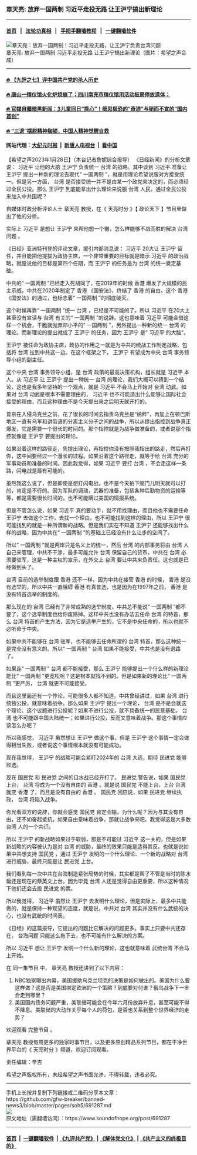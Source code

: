 ### 章天亮: 放弃一国两制 习近平走投无路 让王沪宁搞出新理论
------------------------

#### [首页](https://github.com/gfw-breaker/banned-news3/blob/master/README.md) &nbsp;&nbsp;|&nbsp;&nbsp; [法轮功真相](https://github.com/begood0513/basic/blob/master/README.md)  &nbsp;&nbsp;|&nbsp;&nbsp; [手把手翻墙教程](https://github.com/gfw-breaker/guides/wiki)  &nbsp;&nbsp;|&nbsp;&nbsp; [一键翻墙软件](https://github.com/gfw-breaker/nogfw/blob/master/README.md)  



<div><img alt="章天亮：放弃一国两制！习近平走投无路，让王沪宁负责台湾问题" src="https://img.soundofhope.org/2023-01/1674928279921.jpg"/>
<br/><figcaption class="caption">
 章天亮: 放弃一国两制 习近平走投无路 让王沪宁搞出新理论（图片：希望之声合成）
</figcaption></div><hr/>

#### [ 🔥  【九評之七】评中国共产党的杀人历史](http://45.63.98.24:10000/videos/res1/news/../../res/jiuping/index.html?202301290540)

#### [ 🔥  唐山一殡仪馆火化炉烧崩了；四川南充市殡仪馆用活动板房停放遗体；](http://45.63.98.24:10000/videos/res1/news/../../res1/corona/index.html?202301290540)

#### [ 🔥  官媒自曝暗黑新闻：3儿童同日“换心”！细思极恐的“奇迹”与秘而不宣的“国内首创”](http://45.63.98.24:10000/videos/res1/news/../../res/Organs/index.html?202301290540)

#### [ 🔥  “三退”摆脱精神枷锁，中国人精神觉醒自救](http://45.63.98.24:10000/videos/res1/news/../../res1/tui/index.html?202301290540)

#### 网站代理：[大纪元时报](http://45.63.98.24:85/gb/?202301290540) &nbsp;|&nbsp; [新唐人电视台](http://45.63.98.24:8808/gb/?202301290540) &nbsp;|&nbsp; [看中国](http://45.63.98.24:8300/?202301290540)

<div><div class="Content__Wrapper sc-1bvya0-0 elmmKw article_body" itemprop="articleBody">
 <div id="post_place_1">
 </div>
 <p class="meta-top">
  <span class="meta">
   【希望之声2023年1月28日】（本台记者詹妮综合报导）
  </span>
  《日经新闻》的分析文章说：
  <ok href="/term/1063">
   习近平
  </ok>
  让他的大脑
  <ok href="/term/2540">
   王沪宁
  </ok>
  负责统一
  <ok href="/term/551150">
   台湾
  </ok>
  的战略。其中谈到
  <ok href="/term/1063">
   习近平
  </ok>
  准备让
  <ok href="/term/2540">
   王沪宁
  </ok>
  提出一种新的理论去取代“
  <ok href="/term/1658">
   一国两制
  </ok>
  ”，就是用理论希望说服对方接受统一。但是另一方面，
  <ok href="/term/551150">
   台湾
  </ok>
  是否接受统一并不是由某一个政党来决定的，而必须经过全民公投。那么
  <ok href="/term/2540">
   王沪宁
  </ok>
  到底能拿出什么理论来说服
  <ok href="/term/551150">
   台湾
  </ok>
  人民，通过全民公投来加入中共国呢？
 </p>
 <p>
  自媒体时政分析评论人士
  <ok href="/term/974">
   章天亮
  </ok>
  教授，在《
  <ok href="/term/8908">
   天亮时分
  </ok>
  》【
  <ok href="/term/8909">
   政论天下
  </ok>
  】节目里做出了他的分析。
 </p>
 <p>
  实际上
  <ok href="/term/1063">
   习近平
  </ok>
  是想让
  <ok href="/term/2540">
   王沪宁
  </ok>
  来帮他想一个辙，怎么样能够不战而胜的解决
  <ok href="/term/633336">
   台湾问题
  </ok>
  。
 </p>
 <p>
  《日经》亚洲特刊登的评论文章，援引内部消息说：
  <ok href="/term/1063">
   习近平
  </ok>
  20大让
  <ok href="/term/2540">
   王沪宁
  </ok>
  留任，并且能把他提拔为政协主席，一个非常重要的目标就是暗示
  <ok href="/term/1063">
   习近平
  </ok>
  的政治战略，就是说他的目标是第四个任期，而
  <ok href="/term/2540">
   王沪宁
  </ok>
  的任务是为
  <ok href="/term/551150">
   台湾
  </ok>
  的统一奠定基础。
 </p>
 <p>
  中共的“
  <ok href="/term/1658">
   一国两制
  </ok>
  ”已经走入死胡同了，在2019年的时候
  <ok href="/term/1043">
   香港
  </ok>
  爆发了大规模的民主示威，中共在2020年制定了
  <ok href="/term/1043">
   香港
  </ok>
  《国安法》，终结了
  <ok href="/term/1043">
   香港
  </ok>
  的自由。这个
  <ok href="/term/1043">
   香港
  </ok>
  《国安法》的通过，也标志着“
  <ok href="/term/1658">
   一国两制
  </ok>
  ”的彻底破灭。
 </p>
 <p>
  这个时候再靠“
  <ok href="/term/1658">
   一国两制
  </ok>
  ”统一
  <ok href="/term/551150">
   台湾
  </ok>
  ，已经是不可能的了。所以
  <ok href="/term/1063">
   习近平
  </ok>
  在20大上甚至没有宣读与
  <ok href="/term/551150">
   台湾
  </ok>
  有关的“
  <ok href="/term/1658">
   一国两制
  </ok>
  ”的说辞。这也意味着
  <ok href="/term/1063">
   习近平
  </ok>
  可能会借这样一个机会，干脆就抛弃邓小平的“
  <ok href="/term/1658">
   一国两制
  </ok>
  ”，另外提出一种新的统一
  <ok href="/term/551150">
   台湾
  </ok>
  的理论。而新理论的提出就成了
  <ok href="/term/2540">
   王沪宁
  </ok>
  的任务，因为
  <ok href="/term/2540">
   王沪宁
  </ok>
  是“
  <ok href="/term/1063">
   习近平
  </ok>
  的大脑”。
 </p>
 <p>
  <ok href="/term/2540">
   王沪宁
  </ok>
  被任命为政协主席，政协的作用之一就是为中共的统战工作制定战略，包括将
  <ok href="/term/551150">
   台湾
  </ok>
  拉到中共这一边。在这个框架之下，
  <ok href="/term/2540">
   王沪宁
  </ok>
  有望成为中央
  <ok href="/term/551150">
   台湾
  </ok>
  事务领导小组的副主任。
 </p>
 <p>
  这个中央
  <ok href="/term/551150">
   台湾
  </ok>
  事务领导小组，是
  <ok href="/term/551150">
   台湾
  </ok>
  政策的最高决策机构，组长就是
  <ok href="/term/1063">
   习近平
  </ok>
  本人。从
  <ok href="/term/1063">
   习近平
  </ok>
  让
  <ok href="/term/2540">
   王沪宁
  </ok>
  提出一种统一
  <ok href="/term/551150">
   台湾
  </ok>
  的理论，我们大概可以猜到一个结论，这也是我多年坚持的一个观点，就是
  <ok href="/term/1063">
   习近平
  </ok>
  不会马上开始对
  <ok href="/term/551150">
   台湾
  </ok>
  动武。如果对
  <ok href="/term/551150">
   台湾
  </ok>
  动武是根本不需要理由的，
  <ok href="/term/1063">
   习近平
  </ok>
  也不可能造出什么能够让国际社会接受的理由，而且这种理由不是今天提出来之后明天就开打的。
 </p>
 <p>
  普京在入侵乌克兰之前，花了很长的时间去指责乌克兰是“纳粹”，再加上在顿巴斯地区一直有乌军和讲俄语的分离主义分子之间的战争，所以从提出指控到战争真正爆发，它是需要一个很长的时间的。那个指控就是为战争做准备的，或者说那个指控就像是
  <ok href="/term/2540">
   王沪宁
  </ok>
  要提出的理论。
 </p>
 <p>
  如果沿着这样的路径走，先提出理论，再指控你没有按照我指出的路走，然后再打你，这中间要经过一个漫长的过程。如果沿着这个路径走，就等于给
  <ok href="/term/551150">
   台湾
  </ok>
  充分的军事动员和准备的时间。因此我觉得，如果
  <ok href="/term/1063">
   习近平
  </ok>
  要打
  <ok href="/term/551150">
   台湾
  </ok>
  ，不会走这样一条路，闪电战是最有可能的。
 </p>
 <p>
  虽然我这么说了，但是即使是想打闪电战，也不是今天拍下脑门儿明天就可以打的，肯定是不行的。因为军队的调动，武器的准备，包括各种后勤物资的运输等等，都是需要很长时间的，也不可能瞒过美国的情报系统。
 </p>
 <p>
  但是不管怎么说，如果
  <ok href="/term/1063">
   习近平
  </ok>
  真的要动手，就不用找理由，而且他也不需要任命
  <ok href="/term/2540">
   王沪宁
  </ok>
  去做这个工作，去找一个理由，也不可能找到这样的理由，所以
  <ok href="/term/2540">
   王沪宁
  </ok>
  很可能找到的就是一种所谓新的战略。但是我们实在不知道
  <ok href="/term/2540">
   王沪宁
  </ok>
  还能够找出什么样的战略，因为中共在“
  <ok href="/term/1658">
   一国两制
  </ok>
  ”的基础上已经没有什么让步的空间了。
 </p>
 <p>
  所以“
  <ok href="/term/1658">
   一国两制
  </ok>
  ”就是两岸只是名义上的统一，然后
  <ok href="/term/551150">
   台湾
  </ok>
  的内部事务将由
  <ok href="/term/551150">
   台湾
  </ok>
  人自己来管理，中共不干涉，最多可能允许
  <ok href="/term/551150">
   台湾
  </ok>
  保留自己的货币，中共在
  <ok href="/term/551150">
   台湾
  </ok>
  必须要驻军，这是一种主权的宣示，在外交上
  <ok href="/term/551150">
   台湾
  </ok>
  要让中共来负责任。这也就是已经做到头了。
 </p>
 <p>
  <ok href="/term/551150">
   台湾
  </ok>
  目前的选举制度跟
  <ok href="/term/1043">
   香港
  </ok>
  还不一样，因为中共在接管
  <ok href="/term/1043">
   香港
  </ok>
  的时候，
  <ok href="/term/1043">
   香港
  </ok>
  是没有选举的，所以中共一直阻碍
  <ok href="/term/1043">
   香港
  </ok>
  有真普选，也是因为在1997年之前，
  <ok href="/term/1043">
   香港
  </ok>
  是没有特首选举的制度的。
 </p>
 <p>
  那么现在的
  <ok href="/term/551150">
   台湾
  </ok>
  已经有了非常成熟的选举制度，中共总不能说“
  <ok href="/term/1658">
   一国两制
  </ok>
  ”都不要了，这个选举制度也给你废除掉。这样中共也没有办法去任命
  <ok href="/term/551150">
   台湾
  </ok>
  的特首，那么
  <ok href="/term/551150">
   台湾
  </ok>
  特首的产生方法，因为它是选举产生的，它不是中央任命的，所以也就不必听命于中央。
 </p>
 <p>
  如果中共不能够在
  <ok href="/term/551150">
   台湾
  </ok>
  驻军，也不能够去任命所谓的
  <ok href="/term/551150">
   台湾
  </ok>
  特首，那么这种统一是完全没有意义的。所以“
  <ok href="/term/1658">
   一国两制
  </ok>
  ”
  <ok href="/term/551150">
   台湾
  </ok>
  如果不能接受，中共也是没有退路了。
 </p>
 <p>
  如果连“
  <ok href="/term/1658">
   一国两制
  </ok>
  ”
  <ok href="/term/551150">
   台湾
  </ok>
  都不能接受，那么
  <ok href="/term/2540">
   王沪宁
  </ok>
  能够提出一个什么样的新理论能比“
  <ok href="/term/1658">
   一国两制
  </ok>
  ”更宽松呢？这是根本就找不到的。但是如果新的理论比“
  <ok href="/term/1658">
   一国两制
  </ok>
  ”更严厉，
  <ok href="/term/551150">
   台湾
  </ok>
  就更不可能接受。
 </p>
 <p>
  而且这里面还有一个悖论，可能很多人都不知道。中共曾经讲过，如果
  <ok href="/term/551150">
   台湾
  </ok>
  进行统独公投，就意味着战争。那么如果
  <ok href="/term/2540">
   王沪宁
  </ok>
  提出一个理论，
  <ok href="/term/551150">
   台湾
  </ok>
  是不是会就这个理论、这个议题进行公投呢？如果不进行公投，就不具备统一的民意基础，
  <ok href="/term/551150">
   台湾
  </ok>
  也不可能跟中国大陆统一；如果进行公投，反而又意味着战争。那这个事情应该怎么办呢？
 </p>
 <p>
  所以我感觉，
  <ok href="/term/1063">
   习近平
  </ok>
  虽然想让
  <ok href="/term/2540">
   王沪宁
  </ok>
  做这个事，但是
  <ok href="/term/2540">
   王沪宁
  </ok>
  这个事情一定会做得相当失败，或者说这个事情根本就没有可能成功。
 </p>
 <p>
  现在我觉得，
  <ok href="/term/2540">
   王沪宁
  </ok>
  的战略可能会紧盯2024年的
  <ok href="/term/551150">
   台湾
  </ok>
  大选，期待
  <ok href="/term/11415">
   民进党
  </ok>
  能够败选。
 </p>
 <p>
  现在
  <ok href="/term/13347">
   国民党
  </ok>
  和
  <ok href="/term/11415">
   民进党
  </ok>
  之间的口水战已经开打了。
  <ok href="/term/11415">
   民进党
  </ok>
  警告说，如果
  <ok href="/term/13347">
   国民党
  </ok>
  上台，
  <ok href="/term/551150">
   台湾
  </ok>
  将成为一个没有自由的
  <ok href="/term/1043">
   香港
  </ok>
  。就是说
  <ok href="/term/13347">
   国民党
  </ok>
  不能上台，上台
  <ok href="/term/551150">
   台湾
  </ok>
  就变
  <ok href="/term/1043">
   香港
  </ok>
  了，而且是没有自由的
  <ok href="/term/1043">
   香港
  </ok>
  。
  <ok href="/term/13347">
   国民党
  </ok>
  回应说，如果
  <ok href="/term/11415">
   民进党
  </ok>
  继续执政，
  <ok href="/term/551150">
   台湾
  </ok>
  将陷入战争。
 </p>
 <p>
  你光看双方的说辞，你就会感觉
  <ok href="/term/13347">
   国民党
  </ok>
  肯定会输，为什么呢？因为与其没有自由，还不如奋起抵抗，如果自由意味着战争，那就让战争来吧。我觉得这是大多数
  <ok href="/term/551150">
   台湾
  </ok>
  人的一个共识。
 </p>
 <p>
  所以
  <ok href="/term/2540">
   王沪宁
  </ok>
  的新战略如果过于软弱，那是不可能过
  <ok href="/term/1063">
   习近平
  </ok>
  这一关的，但是如果新战略的内容被认为是对
  <ok href="/term/551150">
   台湾
  </ok>
  的威胁，最终的效果只能是适得其反。也就是说如果中共想支持
  <ok href="/term/13347">
   国民党
  </ok>
  ，通过
  <ok href="/term/2540">
   王沪宁
  </ok>
  发明的一个什么理论、一个新的战略对
  <ok href="/term/551150">
   台湾
  </ok>
  进行威胁，最终只能是让
  <ok href="/term/11415">
   民进党
  </ok>
  上台。
 </p>
 <p>
  我们看到每一次中共在台海制造紧张局势的时候，其实都是帮了不管是当时的陈水扁还是现在的蔡英文上台。因为毕竟
  <ok href="/term/551150">
   台湾
  </ok>
  人还是觉得自由更重要，所以这种情况下他们还会去投
  <ok href="/term/11415">
   民进党
  </ok>
  的票。
 </p>
 <p>
  所以我觉得，
  <ok href="/term/1063">
   习近平
  </ok>
  虽然让
  <ok href="/term/2540">
   王沪宁
  </ok>
  去发明什么理论，但是实际上，最多中共能做的，就是保持一种观望的态度，就是说，中共对
  <ok href="/term/551150">
   台湾
  </ok>
  其实并没有什么武统的决心，也没有武统的时间表。
 </p>
 <p>
  《日经》的这篇报导，它提出的问题比它解决的问题更多。事实上只要中共还存在，
  <ok href="/term/89447">
   台海问题
  </ok>
  只能这么拖下去，也不可能有什么解决的方案。
 </p>
 <p>
  所以
  <ok href="/term/1063">
   习近平
  </ok>
  想让
  <ok href="/term/2540">
   王沪宁
  </ok>
  发明一个什么新的理论，这也就意味着
  <ok href="/term/567776">
   武统台湾
  </ok>
  不会马上开始。
 </p>
 <p>
  在
  <ok href="https://www.ganjing.com/zh-TW/live/1fj92shcdp772Qx53nbxsZWEn1tm1c">
   同一集节目
  </ok>
  中，
  <ok href="/term/974">
   章天亮
  </ok>
  教授还讲到了以下内容：
 </p>
 <ol>
  <li>
   NBC独家曝出内幕，美国援助乌克兰坦克的决策是如何做出的。美国为什么要这样做？这是否是美国绑定欧洲的一个策略？到底要对付谁？俄乌战争下一步会走到哪里？
  </li>
  <li>
   美国国内债务问题严重，美联储可能会在今年六月份放弃升息，甚至可能不得不降息。美联储的大动作关乎每个人的荷包，是否也关系到整个世界经济的走势？
  </li>
 </ol>
 <p>
  欢迎观看
  <ok href="https://www.ganjing.com/zh-TW/live/1fj92shcdp772Qx53nbxsZWEn1tm1c">
   完整节目
  </ok>
  。
 </p>
 <p>
  <ok href="/term/974">
   章天亮
  </ok>
  教授每周更多的独家时事节目，以及更多原创精品系列节目，都在干净世界平台的《
  <ok href="https://www.ganjing.com/zh-TW/channel/1eiqjdnq7go5pVcjheW81Z1KD1er0c">
   天亮时分
  </ok>
  》频道，欢迎订阅观看。
 </p>
 <p class="meta-btm">
  责任编辑：辛吉
 </p>
 <p class="meta-btm">
  希望之声版权所有，未经希望之声书面允许，不得转载，违者必究。
 </p>
</div>
</div>
<hr/>
手机上长按并复制下列链接或二维码分享本文章：<br/>
https://github.com/gfw-breaker/banned-news3/blob/master/pages/soh5/691287.md <br/>
<a href='https://github.com/gfw-breaker/banned-news3/blob/master/pages/soh5/691287.md'><img src='https://github.com/gfw-breaker/banned-news3/blob/master/pages/soh5/691287.md.png'/></a> <br/>
原文地址（需翻墙访问）：https://www.soundofhope.org/post/691287


------------------------
#### [首页](https://github.com/gfw-breaker/banned-news3/blob/master/README.md) &nbsp;|&nbsp; [一键翻墙软件](https://github.com/gfw-breaker/nogfw/blob/master/README.md) &nbsp;| [《九评共产党》](https://github.com/gfw-breaker/9ping.md/blob/master/README.md#九评之一评共产党是什么) | [《解体党文化》](https://github.com/gfw-breaker/jtdwh.md/blob/master/README.md) | [《共产主义的终极目的》](https://github.com/gfw-breaker/gczydzjmd.md/blob/master/README.md)


<img src='http://gfw-breaker.win/banned-news3/pages/soh5/691287.md' width='0px' height='0px'/>